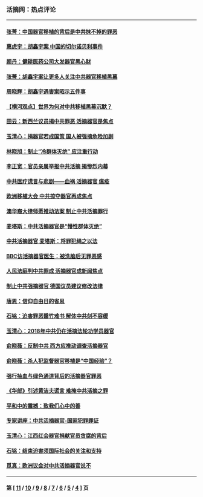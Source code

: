 ### 活摘网：热点评论
---
#### [张菁：中国器官移植的背后是中共抹不掉的罪恶](../../pages/nf5879/n13974977.md?08160430) 
#### [惠虎宇：胡鑫宇案 中国的切尔诺贝利事件](../../pages/nf5879/n13942916.md?08160430) 
#### [颜丹：健耕医药公司大发器官黑心财](../../pages/nf5879/n13940134.md?08160430) 
#### [张菁：胡鑫宇案让更多人关注中共器官移植黑幕](../../pages/nf5879/n13929073.md?08160430) 
#### [周晓辉：胡鑫宇遇害案昭示五件事](../../pages/nf5879/n13921870.md?08160430) 
#### [【横河观点】世界为何对中共移植黑幕沉默？](../../pages/nf5879/n13244249.md?08160430) 
#### [田云：新西兰议员揭中共罪恶 活摘器官是焦点](../../pages/nf5879/n13070629.md?08160430) 
#### [玉清心：捐器官若成国策 国人被强摘危险加剧](../../pages/nf5879/n12802713.md?08160430) 
#### [林晓旭：制止“冷群体灭绝” 应注重行动](../../pages/nf5879/n12779736.md?08160430) 
#### [李正宽：官员亲属举报中共活摘 揭惨烈内幕](../../pages/nf5879/n12684490.md?08160430) 
#### [中共医疗谎言与悲剧——血祸 活摘器官 瘟疫](../../pages/nf5879/n12372103.md?08160430) 
#### [欧洲移植大会 中共掠夺器官再成焦点](../../pages/nf5879/n11538883.md?08160430) 
#### [澳华裔大律师愿推动法案 制止中共活摘罪行](../../pages/nf5879/n11377039.md?08160430) 
#### [麦塔斯：中共活摘器官是“慢性群体灭绝”](../../pages/nf5879/n11350529.md?08160430) 
#### [中共活摘器官 麦塔斯：将罪犯绳之以法](../../pages/nf5879/n11347973.md?08160430) 
#### [BBC访活摘器官医生：被洗脑后无罪恶感](../../pages/nf5879/n11335935.md?08160430) 
#### [人民法庭判中共罪成 活摘器官成新闻焦点](../../pages/nf5879/n11331578.md?08160430) 
#### [制止中共强摘器官 德国议员建议修改法律](../../pages/nf5879/n11249451.md?08160430) 
#### [唐恩：信仰自由日的省思](../../pages/nf5879/n11003525.md?08160430) 
#### [石铭：迫害罪恶罄竹难书  解体中共刻不容缓](../../pages/nf5879/n10942855.md?08160430) 
#### [玉清心：2018年中共仍在活摘法轮功学员器官](../../pages/nf5879/n10914646.md?08160430) 
#### [俞晓薇：反制中共 西方应推动调查活摘器官](../../pages/nf5879/n10794671.md?08160430) 
#### [俞晓薇：杀人犯监督器官移植是“中国经验”？](../../pages/nf5879/n10466427.md?08160430) 
#### [强行抽血与绿色通道背后的活摘器官罪恶](../../pages/nf5879/n10004708.md?08160430) 
#### [《华邮》引述黄洁夫谎言 难掩中共活摘之罪](../../pages/nf5879/n9642309.md?08160430) 
#### [平和中的震撼：致我们心中的善](../../pages/nf5879/n9021123.md?08160430) 
#### [专家讲座：中共活摘器官-国家犯罪罪证](../../pages/nf5879/n8828153.md?08160430) 
#### [玉清心：江西红会器官捐献官员贪腐的背后](../../pages/nf5879/n8522122.md?08160430) 
#### [石铭：结束迫害须国际社会的关注和支持](../../pages/nf5879/n8443497.md?08160430) 
#### [觅真：欧洲议会对中共活摘器官说不](../../pages/nf5879/n8337486.md?08160430) 

---
#### 第 [ [11](./11.md?08160430) / [10](./10.md?08160430) / [9](./9.md?08160430) / [8](./8.md?08160430) / [7](./7.md?08160430) / [6](./6.md?08160430) / [5](./5.md?08160430) / [4](./4.md?08160430) ] 页
